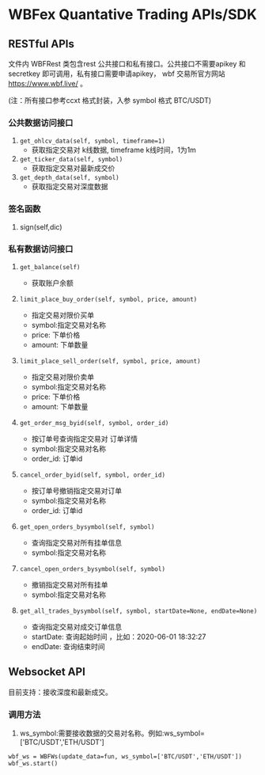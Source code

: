 # WBFex Quantative Trading APIs/SDK
## RESTful APIs
文件内 WBFRest 类包含rest 公共接口和私有接口。公共接口不需要apikey 和 secretkey 即可调用，私有接口需要申请apikey， wbf 交易所官方网站 https://www.wbf.live/ 。

(注：所有接口参考ccxt 格式封装，入参 symbol 格式 BTC/USDT)
### 公共数据访问接口
1.  ```get_ohlcv_data(self, symbol, timeframe=1)```
     * 获取指定交易对 k线数据, timeframe k线时间，1为1m 
2.  ```get_ticker_data(self, symbol)```
     * 获取指定交易对最新成交价
3.  ```get_depth_data(self, symbol)```
     * 获取指定交易对深度数据
     
### 签名函数  
1.  sign(self,dic)

### 私有数据访问接口
1.  ```get_balance(self)```
     * 获取账户余额
2.  ```limit_place_buy_order(self, symbol, price, amount)```
     * 指定交易对限价买单
     * symbol:指定交易对名称
     * price: 下单价格
     * amount: 下单数量
3.  ```limit_place_sell_order(self, symbol, price, amount)```
     * 指定交易对限价卖单
     * symbol:指定交易对名称
     * price: 下单价格
     * amount: 下单数量
4.  ```get_order_msg_byid(self, symbol, order_id)```
     * 按订单号查询指定交易对 订单详情
     * symbol:指定交易对名称
     * order_id: 订单id
5.  ```cancel_order_byid(self, symbol, order_id)```
     * 按订单号撤销指定交易对订单
     * symbol:指定交易对名称
     * order_id: 订单id
6.  ```get_open_orders_bysymbol(self, symbol)```
     * 查询指定交易对所有挂单信息
     * symbol:指定交易对名称
7.  ```cancel_open_orders_bysymbol(self, symbol)```
     * 撤销指定交易对所有挂单
     * symbol:指定交易对名称

8.  ```get_all_trades_bysymbol(self, symbol, startDate=None, endDate=None)```
     * 查询指定交易对成交订单信息
     * startDate: 查询起始时间 ，比如：2020-06-01 18:32:27
     * endDate: 查询结束时间
     
## Websocket API
目前支持：接收深度和最新成交。
### 调用方法
1. ws_symbol:需要接收数据的交易对名称。例如:ws_symbol=['BTC/USDT','ETH/USDT']

```wbf_ws = WBFWs(update_data=fun, ws_symbol=['BTC/USDT','ETH/USDT'])```<br>
```wbf_ws.start()```
